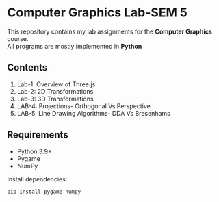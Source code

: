 # Computer Graphics Lab-SEM 5

This repository contains my lab assignments for the **Computer Graphics** course.  
All programs are mostly implemented in **Python**

## Contents

1. Lab-1: Overview of Three.js
2. Lab-2: 2D Transformations
3. Lab-3: 3D Transformations
4. LAB-4: Projections- Orthogonal Vs Perspective
5. LAB-5: Line Drawing Algorithms- DDA Vs Bresenhams

## Requirements
- Python 3.9+
- Pygame
- NumPy

Install dependencies:
```bash
pip install pygame numpy
